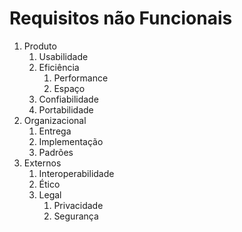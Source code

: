 # Requisitos não Funcionais

1. Produto
   1. Usabilidade
   2. Eficiência
      1. Performance
      2. Espaço
   3. Confiabilidade
   4. Portabilidade
2. Organizacional
   1. Entrega
   2. Implementação
   3. Padrões
3. Externos
   1. Interoperabilidade
   2. Ético
   3. Legal
      1. Privacidade
      2. Segurança